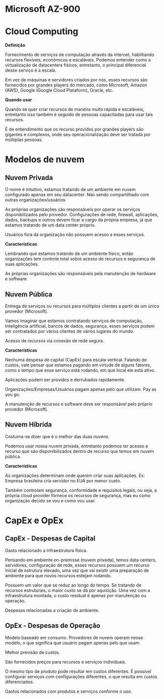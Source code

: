 # Microsoft AZ-900

# Cloud Computing

**Definição**

Fornecimento de serviços de computação através da internet, habilitando recursos flexíveis, econômicos e escaláveis. Podemos entender como a virtualização de datacenters físicos, entretanto, o principal diferencial desse serviço é a escala.

Em vez de máquinas e servidores criados por nós, esses recursos são fornecidos por grandes players do mercado, como Microsoft, Amazon (AWS), Google (Google Cloud Plataform), Oracle, etc.

**Quando usar**

Quando se quer criar recursos de maneira muito rápida e escaláveis, entretanto isso também é seguido de pessoas capacitadas para usar tais recursos.

É de entendimento que os recurso providos por grandes players são gigantes e complexos, onde seu operacionalização deve ser tratada por múltiplas pessoas.

# Modelos de nuvem

## Nuvem Privada

O nome é intuitivo, estamos tratando de um ambiente em nuvem configurado apenas em seu datacenter. Não sendo compartilhado com outras organizações/usuários.

As próprias organizações são responsáveis por operar os serviços disponibilizados pelo provedor. Configurações de rede, firewall, aplicações, dados, backups e outros devem ficar a cargo da própria empresa, já que estamos tratando de um data center próprio.

Usuários fora da organização não possuem acesso a esses serviços.

**Características**

Lembrando que estamos tratando de um ambiente físico, então organizações tem controle total sobre acesso de recursos e segurança de suas aplicações.

As próprias organizações são responsáveis pela manutenção de hardware e software.

## Nuvem Pública

Entrega de serviços ou recursos para múltiplos clientes a partir de um único provedor (Microsoft).

Vamos imaginar que estamos contratando serviços de computação, Inteligência artificial, bancos de dados, segurança, esses serviços podem ser contratados por vários clientes de vários lugares do mundo.

Acesso de recursos via conexão de rede segura.

**Características**

Nenhuma despesa de capital (CapEx) para escala vertical. Falando de custos, vale pensar que estamos pagando em virtude de alguns fatores, como o tempo que esse serviço está rodando, em que local ele está ativo.

Aplicações podem ser providos e derrubados rapidamente.

Organizações/Empresas/Usuários pagam apenas pelo que utilizam. Pay as you go.

A manutenção de recursos e software deve ser responsável pelo próprio provedor (Microsoft).

## Nuvem Híbrida

Costuma-se dizer que é o melhor das duas nuvens. 

Podemos usar nossa nuvem privada, entretanto podemos ter acesso a recurso que são disponibilizados dentro de recurso que temos em nuvem pública.

**Características**

As organizações determinam onde querem criar suas aplicações. Ex: Empresa brasileira cria servidor no EUA por menor custo.

Também controlam segurança, conformidade e requisitos legais, ou seja, a própria cloud provider fornece os recursos de segurança, mas eu como organização decido se vou e como vou usar.

# CapEx e OpEx

## **CapEx - Despesas de Capital**

Gasto relacionado a infraestrutura física.

Pensando em ambiente on-premisse (nuvem privada), temos data centers, servidores, configuração de rede, esses recursos possuem um recurso inicial de estrutura elevado, uma vez que vai existir uma preparação de ambiente para que novos recursos estejam rodando.

Possuem um valor que se reduz ao longo do tempo. Se tratando de recursos estruturais, o maior custo se dá por aquisição. Uma vez com a infraestrutura montada, o custo residual é apenas por manutenção ou operação.

Despesas relacionadas a criação de ambiente.

## OpEx - Despesas de Operação

Modelo baseado em consumo. Provedores de nuvem operam nesse modelo, o que significa que usuário pagam apenas pelo que usam.

Melhor previsão de custos.

São fornecidos preços para recursos e serviços individuais.

O mesmo tipo de produto pode resultar em custos diferentes. É possível configurar serviços com configurações diferentes, o que resulta em custos diferenciados.

Gastos relacionados com produtos e serviços conforme o uso.